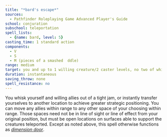 ```yaml
---
title: "*bard's escape*"
sources:
  - Pathfinder Roleplaying Game Advanced Player's Guide
school: conjuration
subschool: teleportation
spell_lists:
  - {name: bard, level: 5}
casting_time: 1 standard action
components:
  - V
  - S
  - M (pieces of a smashed  ddle)
range: medium
target: you and up to 1 willing creature/2 caster levels, no two of which can be more than 30 ft. apart
duration: instantaneous
saving_throw: none
spell_resistance: no
---
```


You whisk yourself and willing allies out of a tight jam, or instantly transfer yourselves to another location to achieve greater strategic positioning. You can move any allies within range to any other space of your choosing within range. Those spaces need not be in line of sight or line of effect from your original position, but must be open locations on surfaces able to support the creatures teleported. Except as noted above, this spell otherwise functions as [*dimension door*](/spells/dimension-door/).
